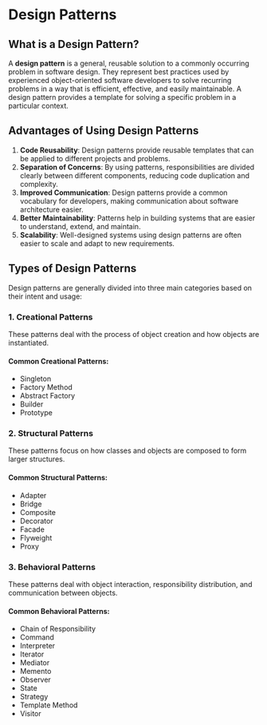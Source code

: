 # **Design Patterns**

## **What is a Design Pattern?**

A **design pattern** is a general, reusable solution to a commonly occurring problem in software design. They represent best practices used by experienced object-oriented software developers to solve recurring problems in a way that is efficient, effective, and easily maintainable. A design pattern provides a template for solving a specific problem in a particular context.


## **Advantages of Using Design Patterns**

1. **Code Reusability**: Design patterns provide reusable templates that can be applied to different projects and problems.
2. **Separation of Concerns**: By using patterns, responsibilities are divided clearly between different components, reducing code duplication and complexity.
3. **Improved Communication**: Design patterns provide a common vocabulary for developers, making communication about software architecture easier.
4. **Better Maintainability**: Patterns help in building systems that are easier to understand, extend, and maintain.
5. **Scalability**: Well-designed systems using design patterns are often easier to scale and adapt to new requirements.

## **Types of Design Patterns**

Design patterns are generally divided into three main categories based on their intent and usage:

### 1. **Creational Patterns**
These patterns deal with the process of object creation and how objects are instantiated.

#### Common Creational Patterns:
- Singleton
- Factory Method
- Abstract Factory
- Builder
- Prototype

### 2. **Structural Patterns**
These patterns focus on how classes and objects are composed to form larger structures.

#### Common Structural Patterns:
- Adapter
- Bridge
- Composite
- Decorator
- Facade
- Flyweight
- Proxy

### 3. **Behavioral Patterns**
These patterns deal with object interaction, responsibility distribution, and communication between objects.

#### Common Behavioral Patterns:
- Chain of Responsibility
- Command
- Interpreter
- Iterator
- Mediator
- Memento
- Observer
- State
- Strategy
- Template Method
- Visitor


